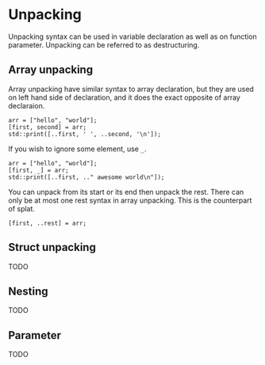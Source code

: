 # Unpacking

Unpacking syntax can be used in variable declaration as well as on function parameter. Unpacking can be referred to as destructuring.

## Array unpacking

Array unpacking have similar syntax to array declaration, but they are used on left hand side of declaration, and it does the exact opposite of array declaraion.

```butter
arr = ["hello", "world"];
[first, second] = arr;
std::print([..first, ' ', ..second, '\n']);
```

If you wish to ignore some element, use `_`.

```butter
arr = ["hello", "world"];
[first, _] = arr;
std::print([..first, .." awesome world\n"]);
```

You can unpack from its start or its end then unpack the rest. There can only be at most one rest syntax in array unpacking. This is the counterpart of splat.

```butter
[first, ..rest] = arr;
```

## Struct unpacking

TODO

## Nesting

TODO

## Parameter

TODO
